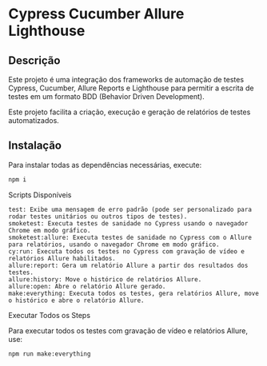 # Cypress Cucumber Allure Lighthouse

## Descrição
Este projeto é uma integração dos frameworks de automação de testes Cypress, Cucumber, Allure Reports e Lighthouse para permitir a escrita de testes em um formato BDD (Behavior Driven Development). 

Este projeto facilita a criação, execução e geração de relatórios de testes automatizados.

## Instalação

Para instalar todas as dependências necessárias, execute:
```bash
npm i
```

Scripts Disponíveis

    test: Exibe uma mensagem de erro padrão (pode ser personalizado para rodar testes unitários ou outros tipos de testes).
    smoketest: Executa testes de sanidade no Cypress usando o navegador Chrome em modo gráfico.
    smoketest:allure: Executa testes de sanidade no Cypress com o Allure para relatórios, usando o navegador Chrome em modo gráfico.
    cy:run: Executa todos os testes no Cypress com gravação de vídeo e relatórios Allure habilitados.
    allure:report: Gera um relatório Allure a partir dos resultados dos testes.
    allure:history: Move o histórico de relatórios Allure.
    allure:open: Abre o relatório Allure gerado.
    make:everything: Executa todos os testes, gera relatórios Allure, move o histórico e abre o relatório Allure.

Executar Todos os Steps

Para executar todos os testes com gravação de vídeo e relatórios Allure, use:

```sh
npm run make:everything
```
